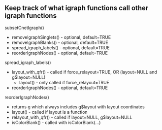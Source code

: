 
## Keep track of what igraph functions call other igraph functions

subsetCnetIgraph()
- removeIgraphSinglets() - optional, default=TRUE
- removeIgraphBlanks()   - optional, default=TRUE
- spread_igraph_labels() - optional, default=TRUE
- reorderIgraphNodes()   - optional, default=TRUE

spread_igraph_labels()
- layout_with_qfr() - called if force_relayout=TRUE, OR (layout=NULL and g$layout=NULL)
   - layout() - only called if force_relayout=TRUE
- reorderIgraphNodes()   - optional, default=TRUE


reorderIgraphNodes()
- returns g which always includes g$layout with layout coordinates
- layout() - called if layout is a function
- relayout_with_qfr() - called if layout=NULL, g$layout=NULL
- isColorBlank() - called with isColorBlank(...)
